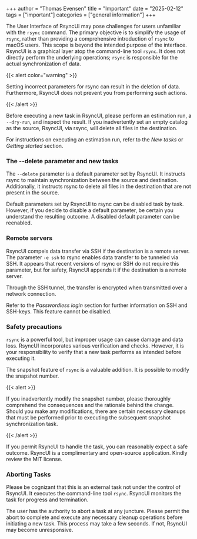 +++
author = "Thomas Evensen"
title = "Important"
date = "2025-02-12"
tags = ["important"]
categories = ["general information"]
+++

The User Interface of RsyncUI may pose challenges for users unfamiliar with the `rsync` command. The primary objective is to simplify the usage of `rsync`, rather than providing a comprehensive introduction of `rsync` to macOS users. This scope is beyond the intended purpose of the interface. RsyncUI is a graphical layer atop the command-line tool `rsync`. It does not directly perform the underlying operations; `rsync` is responsible for the actual synchronization of data.

{{< alert color="warning" >}}

Setting incorrect parameters for rsync can result in the deletion of data. Furthermore, RsyncUI does not prevent you from performing such actions.

{{< /alert >}}

Before executing a new task in RsyncUI, please perform an estimation run, a `--dry-run`, and inspect the result. If you inadvertently set an empty catalog as the source, RsyncUI, via rsync, will delete all files in the destination.

For instructions on executing an estimation run, refer to the *New tasks* or *Getting started* section.

### The --delete parameter and new tasks

The `--delete` parameter is a default parameter set by RsyncUI. It instructs rsync to maintain synchronization between the source and destination. Additionally, it instructs rsync to delete all files in the destination that are not present in the source.

Default parameters set by RsyncUI to rsync can be disabled task by task. However, if you decide to disable a default parameter, be certain you understand the resulting outcome. A disabled default parameter can be reenabled.

### Remote servers

RsyncUI compels data transfer via SSH if the destination is a remote server. The parameter `-e ssh` to rsync enables data transfer to be tunneled via SSH. It appears that recent versions of rsync or SSH do not require this parameter, but for safety, RsyncUI appends it if the destination is a remote server.

Through the SSH tunnel, the transfer is encrypted when transmitted over a network connection.

Refer to the *Passwordless login* section for further information on SSH and SSH-keys. This feature cannot be disabled.

### Safety precautions

`rsync` is a powerful tool, but improper usage can cause damage and data loss. RsyncUI incorporates various verification and checks. However, it is your responsibility to verify that a new task performs as intended before executing it.

The snapshot feature of `rsync` is a valuable addition. It is possible to modify the snapshot number.

{{< alert >}}

If you inadvertently modify the snapshot number, please thoroughly comprehend the consequences and the rationale behind the change. Should you make any modifications, there are certain necessary cleanups that must be performed prior to executing the subsequent snapshot synchronization task.

{{< /alert >}}

If you permit RsyncUI to handle the task, you can reasonably expect a safe outcome. RsyncUI is a complimentary and open-source application. Kindly review the MIT license.

### Aborting Tasks

Please be cognizant that this is an external task not under the control of RsyncUI. It executes the command-line tool `rsync`.
RsyncUI monitors the task for progress and termination.

The user has the authority to abort a task at any juncture. Please permit the abort to complete and execute any necessary cleanup operations before initiating a new task. This process may take a few seconds. If not, RsyncUI may become unresponsive.
